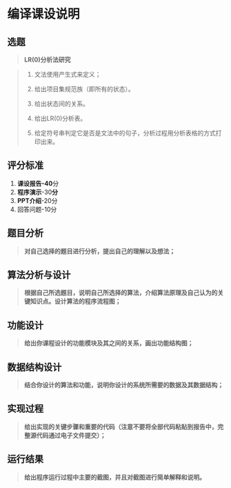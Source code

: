 # 编译课设说明

## 选题

>   **LR(0)分析法研究**

>   1.   文法使用产生式来定义；
>   2.   给出项目集规范族（即所有的状态）。
>   3.   给出状态间的关系。
>   4.   给出LR(0)分析表。
>
>   5.   给定符号串判定它是否是文法中的句子，分析过程用分析表格的方式打印出来。

## 评分标准

1.   **课设报告-40**分
2.   **程序演示**-30**分**
3.   **PPT介绍**-20分
4.   回答问题-10分

## **题目分析**

>   **对自己选择的题目进行分析，提出自己的理解以及想法；**







## **算法分析与设计**

>   **根据自己所选题目，说明自己所选择的算法，介绍算法原理及自己认为的关键知识点。设计算法的程序流程图；**







## **功能设计**

>   **给出你课程设计的功能模块及其之间的关系，画出功能结构图；**









## **数据结构设计**

>   **结合你设计的算法和功能，说明你设计的系统所需要的数据及其数据结构；**







## **实现过程**

>   **给出实现的关键步骤和重要的代码（注意不要将全部代码粘贴到报告中，完整源代码通过电子文件提交）；**







## **运行结果**

>   **给出程序运行过程中主要的截图，并且对截图进行简单解释和说明。**









